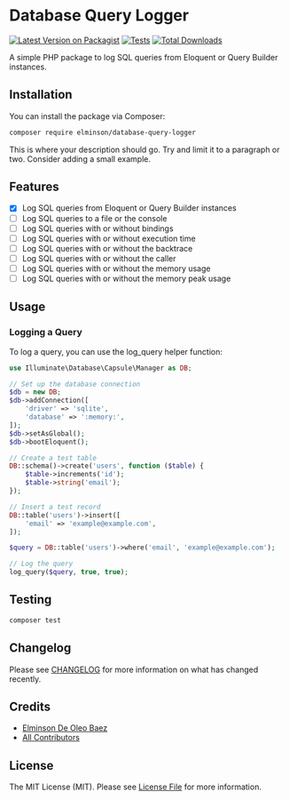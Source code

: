 # Database Query Logger

[![Latest Version on Packagist](https://img.shields.io/packagist/v/elminson/db-logger.svg?style=flat-square)](https://packagist.org/packages/elminson/db-logger)
[![Tests](https://img.shields.io/github/actions/workflow/status/elminson/db-logger/run-tests.yml?branch=main&label=tests&style=flat-square)](https://github.com/elminson/db-logger/actions/workflows/run-tests.yml)
[![Total Downloads](https://img.shields.io/packagist/dt/elminson/db-logger.svg?style=flat-square)](https://packagist.org/packages/elminson/db-logger)

A simple PHP package to log SQL queries from Eloquent or Query Builder instances.

## Installation

You can install the package via Composer:

```bash
composer require elminson/database-query-logger
```
This is where your description should go. Try and limit it to a paragraph or two. Consider adding a small example.

## Features

- [x] Log SQL queries from Eloquent or Query Builder instances
- [ ] Log SQL queries to a file or the console
- [ ] Log SQL queries with or without bindings
- [ ] Log SQL queries with or without execution time
- [ ] Log SQL queries with or without the backtrace
- [ ] Log SQL queries with or without the caller
- [ ] Log SQL queries with or without the memory usage
- [ ] Log SQL queries with or without the memory peak usage

## Usage

### Logging a Query

To log a query, you can use the log_query helper function:

```php
use Illuminate\Database\Capsule\Manager as DB;

// Set up the database connection
$db = new DB;
$db->addConnection([
    'driver' => 'sqlite',
    'database' => ':memory:',
]);
$db->setAsGlobal();
$db->bootEloquent();

// Create a test table
DB::schema()->create('users', function ($table) {
    $table->increments('id');
    $table->string('email');
});

// Insert a test record
DB::table('users')->insert([
    'email' => 'example@example.com',
]);

$query = DB::table('users')->where('email', 'example@example.com');

// Log the query
log_query($query, true, true);

```

## Testing

```bash
composer test
```

## Changelog

Please see [CHANGELOG](CHANGELOG.md) for more information on what has changed recently.

## Credits

- [Elminson De Oleo Baez](https://github.com/elminson)
- [All Contributors](../../contributors)

## License

The MIT License (MIT). Please see [License File](LICENSE.md) for more information.
